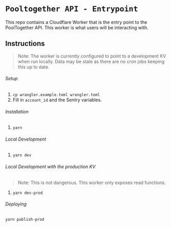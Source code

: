 # `Pooltogether API - Entrypoint`

This repo contains a Cloudflare Worker that is the entry point to the PoolTogether API. This worker is what users will be interacting with.

## Instructions

> Note: The worker is currently configured to point to a development KV when run locally. Data may be stale as there are no cron jobs keeping this up to date.

###### Setup

1. `cp wrangler.example.toml wrangler.toml`
2. Fill in `account_id` and the Sentry variables.

###### Installation

1. `yarn`

###### Local Development

1. `yarn dev`

###### Local Development with the production KV

> Note: This is not dangerous. This worker only exposes read functions.

1. `yarn dev-prod`

###### Deploying

`yarn publish-prod`
